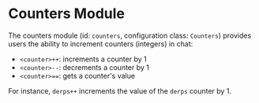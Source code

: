 # Counters Module
The counters module (id: `counters`, configuration class: `Counters`) provides users the ability to increment counters (integers) in chat:
- `<counter>++`: increments a counter by 1
- `<counter>--`: decrements a counter by 1
- `<counter>==`: gets a counter's value

For instance, `derps++` increments the value of the `derps` counter by 1.
